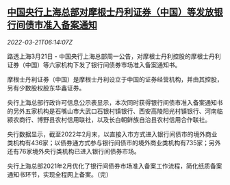 <!--1647844262000-->
[中国央行上海总部对摩根士丹利证券（中国）等发放银行间债市准入备案通知](https://cn.reuters.com/article/pboc-shanghai-morgan-stanley-interbank-b-idCNKCS2LI09W)
------

<div><i>2022-03-21T06:14:07Z</i></div><p>路透上海3月21日 - 中国央行上海总部周一公告，对摩根士丹利控股的摩根士丹利证券（中国）等六家机构下发了银行间债券市场准入备案通知书。</p><p>摩根士丹利证券（中国）是摩根士丹利设立于中国的证券经营机构，并由其控股，另有少数股权股东华鑫证券。</p><p>央行上海总部行政许可信息公示表显示，本次同时获得银行间债市准入备案通知书的另外五家机构是石嘴山市大武口石银村镇银行、西安高陵阳光村镇银行、河南临颍农商行、博野县农村信用联社，以及长白朝鲜族自治县农村信用合作联社。</p><p>央行数据显示，截至2022年2月末，以直接入市方式进入银行间债市的境外商业类机构有436家；以债券通方式参与银行间债市的境外商业类机构有735家；另外还有76家境外央行类机构已进入银行间债券市场。</p><p>央行上海总部2021年2月优化了银行间债券市场准入备案工作流程，简化纸质备案通知书环节，实现全程网上备案。（完）</p>
